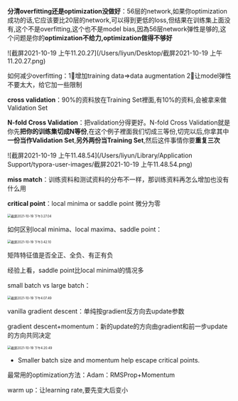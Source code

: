 **分清overfitting还是optimization没做好**：56层的network,如果你optimization成功的话,它应该要比20层的network,可以得到更低的loss,但结果在训练集上面没有,这个不是overfitting,这个也不是model bias,因為56层network弹性是够的,这个问题是你的**optimization不给力,optimization做得不够好**

![截屏2021-10-19 上午11.20.27](/Users/liyun/Desktop/截屏2021-10-19 上午11.20.27.png)



如何减少overfitting：1⃣️增加training data=>data augmentation	2⃣️让model弹性不要太大，给它加一些限制



**cross validation**：90%的资料放在Training Set裡面,有10%的资料,会被拿来做Validation Set

**N-fold Cross Validation**：把validation分得更好。N-fold Cross Validation就是你先**把你的训练集切成N等份**,在这个例子裡面我们切成三等份,切完以后,你拿其中**一份当作Validation Set**,**另外两份当Training Set**,然后这件事情你要**重复三次**

![截屏2021-10-19 上午11.48.54](/Users/liyun/Library/Application Support/typora-user-images/截屏2021-10-19 上午11.48.54.png)



**miss match**：训练资料和测试资料的分布不一样，那训练资料再怎么增加也没有什么用

**critical point**：local minima or saddle point 微分为零

<img src="/Users/liyun/Desktop/截屏2021-10-19 下午3.27.04.png" alt="截屏2021-10-19 下午3.27.04" style="zoom:50%;" />



如何区别local minima、local maxima、saddle point：

<img src="/Users/liyun/Desktop/截屏2021-10-19 下午3.42.10.png" alt="截屏2021-10-19 下午3.42.10" style="zoom:50%;" />

矩阵特征值是否全正、全负、有正有负

经验上看，saddle point比local minimal的情况多



small batch vs large batch：

<img src="/Users/liyun/Desktop/截屏2021-10-19 下午4.07.49.png" alt="截屏2021-10-19 下午4.07.49" style="zoom:50%;" />



vanilla gradient descent：单纯按gradient反方向去update参数

gradient descent+momentum：新的update的方向由gradient和前一步update的方向共同决定

<img src="/Users/liyun/Library/Application Support/typora-user-images/截屏2021-10-19 下午4.20.49.png" alt="截屏2021-10-19 下午4.20.49" style="zoom:50%;" />



- Smaller batch size and momentum help escape critical points. 



最常用的optimization方法：Adam：RMSProp+Momentum

warm up：让learning rate,要先变大后变小
